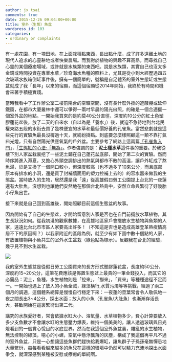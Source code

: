 ```yaml
---
author: jx tsai
comments: true
date: 2015-12-26 09:04:00+00:00
title: 室外（生態）魚盆
wordpress_id: 103
categories:
- ordinary or complaints
---
```


有一處花園，有一塊田地，在上面栽種點東西，長出點什麼，成了許多遠離土地的現代人追求的心靈耕地或者快樂農場。而我對於植物的興趣不算高昂，而尋找自己心靈的某個療癒場域，或許就是水族類的東西吧。說是水族類，其實自己也沒太多金錢或時間投資在專業水草／珍奇海水魚種的照料上，尤其是從小到大經歷過四五次玻璃水族箱倒缸事件後，擁有一個簡單的，號稱是自足體系的室外生態缸或生態盆就成了我「長年」以來的宿願，而這個宿願從2014年開始，我終於有時間和機會來著手積極實踐。  
  
當時我看中了工作辦公室二樓前陽台的空曠空間，沒有長什麼外掛的遮蔽棚或延伸鐵窗，在都市大廈叢林中還可以爭得一兩吋早晨的陽光曰照，的確是一個合適擺一個室外盆的地點。一開始我買來的是約莫40公分直徑，深度約10公分的紅土色塑膠蓮花盆後，放了二天的自來水（自以為是「養水」）後，就迫不急待地到台北民權東路五段的水街去買了幾株便宜的水草和最低價好養的孔雀魚。當然悲劇就是這些先行的實驗魚最長沒橕過十天，就紛紛掛點。到底要怎麼樣照顧這一類不靠打氣曰光燈，只有自然陽光供應氧氣的戶外盆。主要參考了網路上這兩篇[「孔雀魚入門」](http://alstonblog.blogspot.tw/2012/04/1-1035.html)，[「生態缸的心法:「無為」](http://alstonblog.blogspot.tw/2012/09/blog-post_24.html)。作者強調的是：**泥土種水草**這件事的重要。於我從樓下別人家盆栽裏挖了一些泥土鋪在自己蓮花盆底部，開始了第二次的實驗。然而時序將進入溽夏，又擔心外頭空調排出的熱氣與都市不散的高溫，讓戶外缸成了熬魚湯，於是又換了一個開口較小，但深度較高（也不過多了10來公分，而且底部原本有排水的小洞，還是買了封補牆面用的塑力控補上去的）的容水器來做我的生態盆。當時放入的生物，居然還是我「遠」從高雄假曰勞工公園提上台北的一夜蓮還有大肚魚，沒想到也讓他們安然地在那個台北熱島中，安然立命與繁衍了好幾胎小仔魚出世。  
  
接下來就是自己回到高雄後，開始照顧目前這個生態盆的故事。  
  
因為開始有了自己的生態盆，才開始留意別人家是否也在自門前擺放水草植物，其生長狀況如何。從我初淺的觀察數據，在高雄地區家戶會擺放水生植物與魚類的人家，遠遠比台北市市區人家要高出許多！（不知這是否也是造成高雄登革熱疫情高居不下的原因啊？）以我家附近的區段為例，就至少有如下圖中數十個點的人家，有放置植物與小魚共生的室外水生盆栽（綠色點為標示）。反觀我在台北的經驗，幾乎見不到水生盆栽。　  
  


[![](https://4.bp.blogspot.com/-Et5SAJ3TlbE/V3vUAdEZZnI/AAAAAAAAKIk/x_29NWRfugosfts-9ddOb-FTJhCktinmQCKgB/s1600/location-768x709.png)](https://4.bp.blogspot.com/-Et5SAJ3TlbE/V3vUAdEZZnI/AAAAAAAAKIk/x_29NWRfugosfts-9ddOb-FTJhCktinmQCKgB/s1600/location-768x709.png)

  
我的室外生態盆是從假日勞工公園買來的長方形式塑膠蓮花盆，長度約50公分，深度約15~20公分，這筆花費應該是佈置生態盆上最貴的一筆金錢投入，而其它的必需品：泥土，魚種，水生植物則是「挖來」，「撈來」，「買來」等種種途徑不足而一。一開始也遇上了放入的小魚全滅，綠藻橫行,水質污濁等等挑戰，經過了兩三個月的調適，這個體系總算是慢慢自行穩定下來：一夜蓮的莖葉常會令人敬佩地一夜之間長出3~4公分，探出水面；放入的小魚（孔雀魚/大肚魚）也漸漸存活長大，甚致開始在這裏繁衍出第二代。　　  
  
講究的水族愛好者，常會依據水缸大小、溶氧量、水草植物多少，費心計算要放入多少支魚數才不會讓水缸的生態壓力爆表，維持一個美美的，讓人透過玻璃與日光燈看到的一個賞心悅目的水底世界。然而在我這個室外魚盆裏，雜亂的水生植物，無法控制的綠藻，噁心的小螺，空氣中懸浮飄落的灰塵，構成了我這個再平凡不過的室外魚盆，只是一心想讓這些魚群們趕快給我爆缸，讓魚群子子孫孫毫無憚忌地大量繁衍，每每看看越來越多的魚兒在這樣的環境中仍然可以精力充沛地探出水面爭食，就深深感到某種被安慰或療癒的單純啊。
